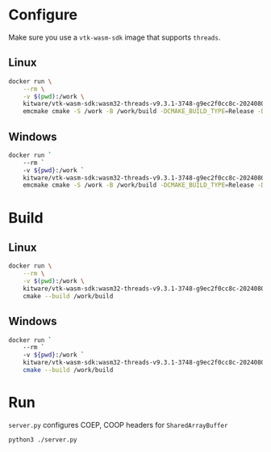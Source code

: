 # Configure

Make sure you use a `vtk-wasm-sdk` image that supports `threads`.

## Linux

```sh
docker run \
    --rm \
    -v $(pwd):/work \
    kitware/vtk-wasm-sdk:wasm32-threads-v9.3.1-3748-g9ec2f0cc8c-20240806 \
    emcmake cmake -S /work -B /work/build -DCMAKE_BUILD_TYPE=Release -DVTK_DIR=/VTK-install/Release/lib/cmake/vtk
```

## Windows

```sh
docker run `
    --rm `
    -v ${pwd}:/work `
    kitware/vtk-wasm-sdk:wasm32-threads-v9.3.1-3748-g9ec2f0cc8c-20240806 `
    emcmake cmake -S /work -B /work/build -DCMAKE_BUILD_TYPE=Release -DVTK_DIR=/VTK-install/Release/lib/cmake/vtk
```
# Build

## Linux

```sh
docker run \
    --rm \
    -v $(pwd):/work \
    kitware/vtk-wasm-sdk:wasm32-threads-v9.3.1-3748-g9ec2f0cc8c-20240806 \
    cmake --build /work/build
```

## Windows

```sh
docker run `
    --rm `
    -v ${pwd}:/work `
    kitware/vtk-wasm-sdk:wasm32-threads-v9.3.1-3748-g9ec2f0cc8c-20240806 `
    cmake --build /work/build
```

# Run

`server.py` configures COEP, COOP headers for `SharedArrayBuffer`

```sh
python3 ./server.py
```

